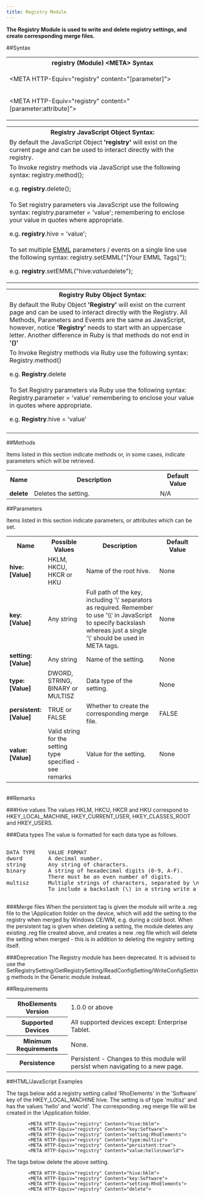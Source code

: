 ```yaml
---
title: Registry Module
---
```



<b>
The Registry Module is used to write and delete registry settings, and create corresponding merge files.
</b>

##Syntax

<table class="re-table"><tr><th class="tableHeading">registry (Module) &lt;META&gt; Syntax
</th></tr><tr><td class="clsSyntaxCells clsOddRow"><p>&lt;META HTTP-Equiv="registry" content="[parameter]"&gt;</p></td></tr><tr><td class="clsSyntaxCells clsEvenRow"><p>&lt;META HTTP-Equiv="registry" content="[parameter:attribute]"&gt;</p></td></tr></table>
<table class="re-table"><tr><th class="tableHeading">Registry JavaScript Object Syntax:</th></tr><tr><td class="clsSyntaxCells clsOddRow">
By default the JavaScript Object <b>'registry'</b> will exist on the current page and can be used to interact directly with the registry.
</td></tr><tr><td class="clsSyntaxCells clsEvenRow">
To Invoke registry methods via JavaScript use the following syntax: registry.method();
<P />e.g. <b>registry</b>.delete();
</td></tr><tr><td class="clsSyntaxCells clsOddRow">
To Set registry parameters via JavaScript use the following syntax: registry.parameter = 'value'; remembering to enclose your value in quotes where appropriate.  
<P />e.g. <b>registry</b>.hive = 'value';
</td></tr><tr><td class="clsSyntaxCells clsEvenRow">							
To set multiple <a href="/rhoelements/EMMLOverview">EMML</a> parameters / events on a single line use the following syntax: registry.setEMML("[Your EMML Tags]");
<P />
e.g. <b>registry</b>.setEMML("hive:<i>value</i>delete");							
</td></tr></table>

<table class="re-table"><tr><th class="tableHeading">Registry Ruby Object Syntax:</th></tr><tr><td class="clsSyntaxCells clsOddRow">
By default the Ruby Object <b>'Registry'</b> will exist on the current page and can be used to interact directly with the Registry. All Methods, Parameters and Events are the same as JavaScript, however, notice <b>'Registry'</b> needs to start with an uppercase letter. Another difference in Ruby is that methods do not end in <b>'()'</b></td></tr><tr><td class="clsSyntaxCells clsEvenRow">
To Invoke Registry methods via Ruby use the following syntax: Registry.method()
<P />e.g. <b>Registry</b>.delete</td></tr><tr><td class="clsSyntaxCells clsOddRow">
To Set Registry parameters via Ruby use the following syntax: Registry.parameter = 'value' remembering to enclose your value in quotes where appropriate.  
<P />e.g. <b>Registry</b>.hive = 'value'
</td></tr><tr><td class="clsSyntaxCells clsEvenRow" /></tr></table>


	

##Methods


Items listed in this section indicate methods or, in some cases, indicate parameters which will be retrieved.

<table class="re-table"><col width="10%" /><col width="68%" /><col width="22%" /><tr><th class="tableHeading">Name</th><th class="tableHeading">Description</th><th class="tableHeading">Default Value</th></tr><tr><td class="clsSyntaxCells clsOddRow"><b>delete</b></td><td class="clsSyntaxCells clsOddRow">Deletes the setting.</td><td class="clsSyntaxCells clsOddRow">
N/A
</td></tr></table>


##Parameters


Items listed in this section indicate parameters, or attributes which can be set.
<table class="re-table"><col width="20%" /><col width="20%" /><col width="38%" /><col width="22%" /><tr><th class="tableHeading">Name</th><th class="tableHeading">Possible Values</th><th class="tableHeading">Description</th><th class="tableHeading">Default Value</th></tr><tr><td class="clsSyntaxCells clsOddRow"><b>hive:[Value]
</b></td><td class="clsSyntaxCells clsOddRow">HKLM, HKCU, HKCR or HKU</td><td class="clsSyntaxCells clsOddRow">Name of the root hive.</td><td class="clsSyntaxCells clsOddRow">None</td></tr><tr><td class="clsSyntaxCells clsEvenRow"><b>key:[Value]
</b></td><td class="clsSyntaxCells clsEvenRow">Any string</td><td class="clsSyntaxCells clsEvenRow">Full path of the key, including '\' separators as required.  Remember to use '\\' in JavaScript to specify backslash whereas just a single '\' should be used in META tags.</td><td class="clsSyntaxCells clsEvenRow">None</td></tr><tr><td class="clsSyntaxCells clsOddRow"><b>setting:[Value]
</b></td><td class="clsSyntaxCells clsOddRow">Any string</td><td class="clsSyntaxCells clsOddRow">Name of the setting.</td><td class="clsSyntaxCells clsOddRow">None</td></tr><tr><td class="clsSyntaxCells clsEvenRow"><b>type:[Value]
</b></td><td class="clsSyntaxCells clsEvenRow">DWORD, STRING, BINARY or MULTISZ</td><td class="clsSyntaxCells clsEvenRow">Data type of the setting.</td><td class="clsSyntaxCells clsEvenRow">None</td></tr><tr><td class="clsSyntaxCells clsOddRow"><b>persistent:[Value]
</b></td><td class="clsSyntaxCells clsOddRow">TRUE or FALSE</td><td class="clsSyntaxCells clsOddRow">Whether to create the corresponding merge file.</td><td class="clsSyntaxCells clsOddRow">FALSE</td></tr><tr><td class="clsSyntaxCells clsEvenRow"><b>value:[Value]
</b></td><td class="clsSyntaxCells clsEvenRow">Valid string for the setting type specified - see remarks</td><td class="clsSyntaxCells clsEvenRow">Value for the setting.</td><td class="clsSyntaxCells clsEvenRow">None</td></tr></table>
<table class="re-table"><col width="78%" /><col width="8%" /><col width="1%" /><col width="5%" /><col width="1%" /><col width="5%" /><col width="2%" /></table>




##Remarks


###Hive values
The values HKLM, HKCU, HKCR and HKU correspond to HKEY_LOCAL_MACHINE, HKEY_CURRENT_USER, HKEY_CLASSES_ROOT and HKEY_USERS.


###Data types
The value is formatted for each data type as follows.

<pre>

DATA TYPE    VALUE FORMAT
dword        A decimal number.
string       Any string of characters.
binary       A string of hexadecimal digits (0-9, A-F).
             There must be an even number of digits.
multisz      Multiple strings of characters, separated by \n.
             To include a backslash (\) in a string write a double backslash (\\).
      </pre>


###Merge files
When the persistent tag is given the module will write a .reg file to the \Application folder on the device, which will add the setting to the registry when merged by Windows CE/WM, e.g. during a cold boot. When the persistent tag is given when deleting a setting, the module deletes any existing .reg file created above, and creates a new .reg file which will delete the setting when merged - this is in addition to deleting the registry setting itself.


###Deprecation
The Registry module has been deprecated. It is advised to use the SetRegistrySetting/GetRegistrySetting/ReadConfigSetting/WriteConfigSetting methods in the Generic module instead.




##Requirements

<table class="re-table"><tr><th class="tableHeading">RhoElements Version</th><td class="clsSyntaxCell clsEvenRow">1.0.0 or above
</td></tr><tr><th class="tableHeading">Supported Devices</th><td class="clsSyntaxCell clsOddRow">All supported devices except: Enterprise Tablet.</td></tr><tr><th class="tableHeading">Minimum Requirements</th><td class="clsSyntaxCell clsOddRow">None.</td></tr><tr><th class="tableHeading">Persistence</th><td class="clsSyntaxCell clsEvenRow">Persistent - Changes to this module will persist when navigating to a new page.</td></tr></table>


##HTML/JavaScript Examples

The tags below add a registry setting called 'RhoElements' in the 'Software' key of the HKEY_LOCAL_MACHINE hive. The setting is of type 'multisz' and has the values 'hello' and 'world'. The corresponding .reg merge file will be created in the \Application folder.

	        <META HTTP-Equiv="registry" Content="hive:hklm">
	        <META HTTP-Equiv="registry" Content="key:Software">
	        <META HTTP-Equiv="registry" Content="setting:RhoElements">
	        <META HTTP-Equiv="registry" Content="type:multisz">
	        <META HTTP-Equiv="registry" Content="persistent:true">
	        <META HTTP-Equiv="registry" Content="value:hello\nworld">
	      
The tags below delete the above setting.

	        <META HTTP-Equiv="registry" Content="hive:hklm">
	        <META HTTP-Equiv="registry" Content="key:Software">
	        <META HTTP-Equiv="registry" Content="setting:RhoElements">
	        <META HTTP-Equiv="registry" Content="delete">
	      




